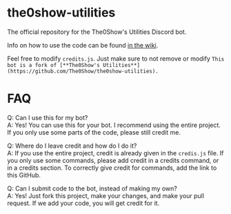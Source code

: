 # the0show-utilities
 The official repository for the The0Show's Utilities Discord bot.
 
 Info on how to use the code can be found [in the wiki](https://github.com/The0Show/the0show-utilities/wiki).
 
 Feel free to modify `credits.js`. Just make sure to not remove or modify `This bot is a fork of [**The0Show's Utilities**](https://github.com/The0Show/the0show-utilities).`
 
 # FAQ
 Q: Can I use this for my bot?<br>A: Yes! You can use this for your bot. I recommend using the entire project. If you only use some parts of the code, please still credit me.
 
 Q: Where do I leave credit and how do I do it?<br>A: If you use the entire project, credit is already given in the `credis.js` file. If you only use some commands, please add credit in a credits command, or in a credits section. To correctly give credit for commands, add the link to this GitHub.
 
 Q: Can I submit code to the bot, instead of making my own?<br>A: Yes! Just fork this project, make your changes, and make your pull request. If we add your code, you will get credit for it.